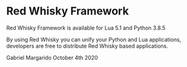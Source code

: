 # Red Whisky Framework
Red Whisky Framework is available for Lua 5.1 and Python 3.8.5

By using Red Whisky you can unify your Python and Lua applications,
developers are free to distribute Red Whisky based applications.

Gabriel Margarido
October 4th 2020
